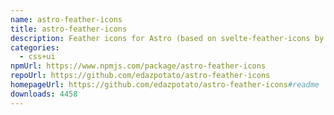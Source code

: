 ```yaml
---
name: astro-feather-icons
title: astro-feather-icons
description: Feather icons for Astro (based on svelte-feather-icons by dylanblokhuis)
categories:
  - css+ui
npmUrl: https://www.npmjs.com/package/astro-feather-icons
repoUrl: https://github.com/edazpotato/astro-feather-icons
homepageUrl: https://github.com/edazpotato/astro-feather-icons#readme
downloads: 4458
---
```

